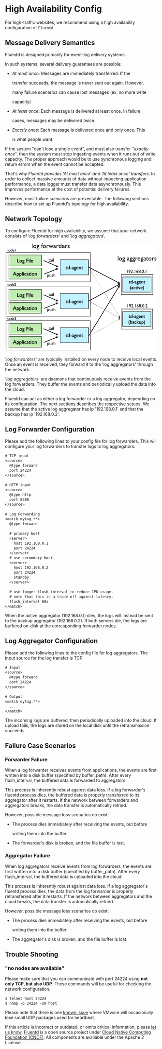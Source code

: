 # High Availability Config

For high-traffic websites, we recommend using a high availability configuration of `Fluentd`.

## Message Delivery Semantics

Fluentd is designed primarily for event-log delivery systems.

In such systems, several delivery guarantees are possible:

* _At most once_: Messages are immediately transferred. If the

  transfer succeeds, the message is never sent out again. However,

  many failure scenarios can cause lost messages \(ex: no more write

  capacity\)

* _At least once_: Each message is delivered at least once. In failure

  cases, messages may be delivered twice.

* _Exactly once_: Each message is delivered once and only once. This

  is what people want.

If the system "can't lose a single event", and must also transfer "_exactly once_", then the system must stop ingesting events when it runs out of write capacity. The proper approach would be to use synchronous logging and return errors when the event cannot be accepted.

That's why _Fluentd provides 'At most once' and 'At least once' transfers_. In order to collect massive amounts of data without impacting application performance, a data logger must transfer data asynchronously. This improves performance at the cost of potential delivery failures.

However, most failure scenarios are preventable. The following sections describe how to set up Fluentd's topology for high availability.

## Network Topology

To configure Fluentd for high availability, we assume that your network consists of '_log forwarders_' and '_log aggregators_'.

![](../.gitbook/assets/fluentd_ha%20%281%29%20%281%29%20%281%29.png)

'_log forwarders_' are typically installed on every node to receive local events. Once an event is received, they forward it to the 'log aggregators' through the network.

'_log aggregators_' are daemons that continuously receive events from the log forwarders. They buffer the events and periodically upload the data into the cloud.

Fluentd can act as either a log forwarder or a log aggregator, depending on its configuration. The next sections describes the respective setups. We assume that the active log aggregator has ip '192.168.0.1' and that the backup has ip '192.168.0.2'.

## Log Forwarder Configuration

Please add the following lines to your config file for log forwarders. This will configure your log forwarders to transfer logs to log aggregators.

```text
# TCP input
<source>
  @type forward
  port 24224
</source>

# HTTP input
<source>
  @type http
  port 8888
</source>

# Log Forwarding
<match mytag.**>
  @type forward

  # primary host
  <server>
    host 192.168.0.1
    port 24224
  </server>
  # use secondary host
  <server>
    host 192.168.0.2
    port 24224
    standby
  </server>

  # use longer flush_interval to reduce CPU usage.
  # note that this is a trade-off against latency.
  flush_interval 60s
</match>
```

When the active aggregator \(192.168.0.1\) dies, the logs will instead be sent to the backup aggregator \(192.168.0.2\). If both servers die, the logs are buffered on-disk at the corresponding forwarder nodes.

## Log Aggregator Configuration

Please add the following lines to the config file for log aggregators. The input source for the log transfer is TCP.

```text
# Input
<source>
  @type forward
  port 24224
</source>

# Output
<match mytag.**>
  ...
</match>
```

The incoming logs are buffered, then periodically uploaded into the cloud. If upload fails, the logs are stored on the local disk until the retransmission succeeds.

## Failure Case Scenarios

### Forwarder Failure

When a log forwarder receives events from applications, the events are first written into a disk buffer \(specified by buffer\_path\). After every flush\_interval, the buffered data is forwarded to aggregators.

This process is inherently robust against data loss. If a log forwarder's fluentd process dies, the buffered data is properly transferred to its aggregator after it restarts. If the network between forwarders and aggregators breaks, the data transfer is automatically retried.

However, possible message loss scenarios do exist:

* The process dies immediately after receiving the events, but before

  writing them into the buffer.

* The forwarder's disk is broken, and the file buffer is lost.

### Aggregator Failure

When log aggregators receive events from log forwarders, the events are first written into a disk buffer \(specified by buffer\_path\). After every flush\_interval, the buffered data is uploaded into the cloud.

This process is inherently robust against data loss. If a log aggregator's fluentd process dies, the data from the log forwarder is properly retransferred after it restarts. If the network between aggregators and the cloud breaks, the data transfer is automatically retried.

However, possible message loss scenarios do exist:

* The process dies immediately after receiving the events, but before

  writing them into the buffer.

* The aggregator's disk is broken, and the file buffer is lost.

## Trouble Shooting

### "no nodes are available"

Please make sure that you can communicate with port 24224 using **not only TCP, but also UDP**. These commands will be useful for checking the network configuration.

```text
$ telnet host 24224
$ nmap -p 24224 -sU host
```

Please note that there is one [known issue](http://kb.vmware.com/selfservice/microsites/search.do?language=en_US&cmd=displayKC&externalId=2019944) where VMware will occasionally lose small UDP packages used for heartbeat.

If this article is incorrect or outdated, or omits critical information, please [let us know](https://github.com/fluent/fluentd-docs-gitbook/issues?state=open). [Fluentd](http://www.fluentd.org/) is a open source project under [Cloud Native Computing Foundation \(CNCF\)](https://cncf.io/). All components are available under the Apache 2 License.


